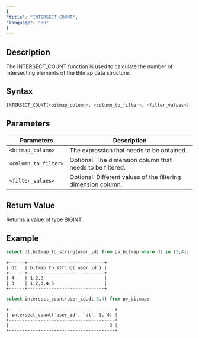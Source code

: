 ```yaml
---
{
"title": "INTERSECT_COUNT",
"language": "en"
}
---
```


<!-- 
Licensed to the Apache Software Foundation (ASF) under one
or more contributor license agreements.  See the NOTICE file
distributed with this work for additional information
regarding copyright ownership.  The ASF licenses this file
to you under the Apache License, Version 2.0 (the
"License"); you may not use this file except in compliance
with the License.  You may obtain a copy of the License at
  http://www.apache.org/licenses/LICENSE-2.0
Unless required by applicable law or agreed to in writing,
software distributed under the License is distributed on an
"AS IS" BASIS, WITHOUT WARRANTIES OR CONDITIONS OF ANY
KIND, either express or implied.  See the License for the
specific language governing permissions and limitations
under the License.
-->

## Description

The INTERSECT_COUNT function is used to calculate the number of intersecting elements of the Bitmap data structure.

## Syntax

```sql
INTERSECT_COUNT(<bitmap_column>, <column_to_filter>, <filter_values>)
```

## Parameters

| Parameters | Description |
| -- | -- |
| `<bitmap_column>` | The expression that needs to be obtained. |
| `<column_to_filter>` | Optional. The dimension column that needs to be filtered. |
| `<filter_values>` | Optional. Different values of the filtering dimension column. |

## Return Value

Returns a value of type BIGINT.

## Example

```sql
select dt,bitmap_to_string(user_id) from pv_bitmap where dt in (3,4);
```

```text
+------+-----------------------------+
| dt   | bitmap_to_string(`user_id`) |
+------+-----------------------------+
| 4    | 1,2,3                       |
| 3    | 1,2,3,4,5                   |
+------+-----------------------------+
```

```sql
select intersect_count(user_id,dt,3,4) from pv_bitmap;
```

```text
+----------------------------------------+
| intersect_count(`user_id`, `dt`, 3, 4) |
+----------------------------------------+
|                                      3 |
+----------------------------------------+
```

